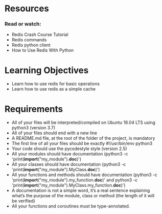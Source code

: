 # Resources

### Read or watch:

- Redis Crash Course Tutorial
- Redis commands
- Redis python client
- How to Use Redis With Python

# Learning Objectives

- Learn how to use redis for basic operations
- Learn how to use redis as a simple cache

# Requirements

- All of your files will be interpreted/compiled on Ubuntu 18.04 LTS using python3 (version 3.7)
- All of your files should end with a new line
- A README.md file, at the root of the folder of the project, is mandatory
- The first line of all your files should be exactly #!/usr/bin/env python3
- Your code should use the pycodestyle style (version 2.5)
- All your modules should have documentation (python3 -c 'print(**import**("my_module").**doc**)')
- All your classes should have documentation (python3 -c 'print(**import**("my_module").MyClass.**doc**)')
- All your functions and methods should have documentation (python3 -c 'print(**import**("my_module").my_function.**doc**)' and python3 -c 'print(**import**("my_module").MyClass.my_function.**doc**)')
- A documentation is not a simple word, it’s a real sentence explaining what’s the purpose of the module, class or method (the length of it will be verified)
- All your functions and coroutines must be type-annotated.
